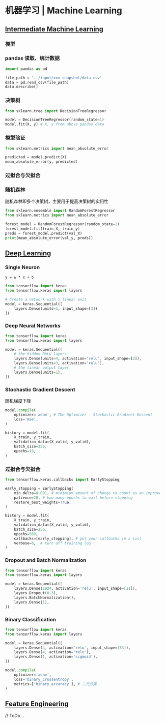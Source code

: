 # 机器学习 | Machine Learning

## [Intermediate Machine Learning](https://www.kaggle.com/learn/intro-to-machine-learning)
### 模型
### pandas 读取、统计数据
```python
import pandas as pd

file_path = '../input/xxx-snapshot/data.csv'
data = pd.read_csv(file_path) 
data.describe()
```
### 决策树
```python
from sklearn.tree import DecisionTreeRegressor

model = DecisionTreeRegressor(random_state=1)
model.fit(X, y) # X, y from above pandas data
```
### 模型验证
```python
from sklearn.metrics import mean_absolute_error

predicted = model.predict(X)
mean_absolute_error(y, predicted)
```
### 过拟合与欠拟合
### 随机森林
随机森林即多个决策树，主要用于提高决策树的实用性  
```python
from sklearn.ensemble import RandomForestRegressor
from sklearn.metrics import mean_absolute_error

forest_model = RandomForestRegressor(random_state=1)
forest_model.fit(train_X, train_y)
preds = forest_model.predict(val_X)
print(mean_absolute_error(val_y, preds))
```

## [Deep Learning](https://www.kaggle.com/learn/intro-to-deep-learning)
### Single Neuron
`y = w * x + b`  

```python
from tensorflow import keras
from tensorflow.keras import layers

# Create a network with 1 linear unit
model = keras.Sequential([
    layers.Dense(units=1, input_shape=[3])
])
```
### Deep Neural Networks
```python
from tensorflow import keras
from tensorflow.keras import layers

model = keras.Sequential([
    # the hidden ReLU layers
    layers.Dense(units=4, activation='relu', input_shape=[2]),
    layers.Dense(units=3, activation='relu'),
    # the linear output layer 
    layers.Dense(units=1),
])
```
### Stochastic Gradient Descent
随机梯度下降  
```python
model.compile(
    optimizer='adam', # The Optimizer - Stochastic Gradient Descent
    loss='mae',
)

history = model.fit(
    X_train, y_train,
    validation_data=(X_valid, y_valid),
    batch_size=256,
    epochs=10,
)
```
### 过拟合与欠拟合
```python
from tensorflow.keras.callbacks import EarlyStopping

early_stopping = EarlyStopping(
    min_delta=0.001, # minimium amount of change to count as an improvement
    patience=20, # how many epochs to wait before stopping
    restore_best_weights=True,
)

history = model.fit(
    X_train, y_train,
    validation_data=(X_valid, y_valid),
    batch_size=256,
    epochs=500,
    callbacks=[early_stopping], # put your callbacks in a list
    verbose=0,  # turn off training log
)
```
### Dropout and Batch Normalization
```python
from tensorflow import keras
from tensorflow.keras import layers

model = keras.Sequential([
    layers.Dense(1024, activation='relu', input_shape=[11]),
    layers.Dropout(0.3),
    layers.BatchNormalization(),
    layers.Dense(1),
])
```
### Binary Classification
```python
from tensorflow import keras
from tensorflow.keras import layers

model = keras.Sequential([
    layers.Dense(4, activation='relu', input_shape=[33]),
    layers.Dense(4, activation='relu'),    
    layers.Dense(1, activation='sigmoid'),
])

model.compile(
    optimizer='adam',
    loss='binary_crossentropy',
    metrics=['binary_accuracy'], # 二元分类
)
```

## [Feature Engineering](https://www.kaggle.com/learn/feature-engineering)
// ToDo...  
